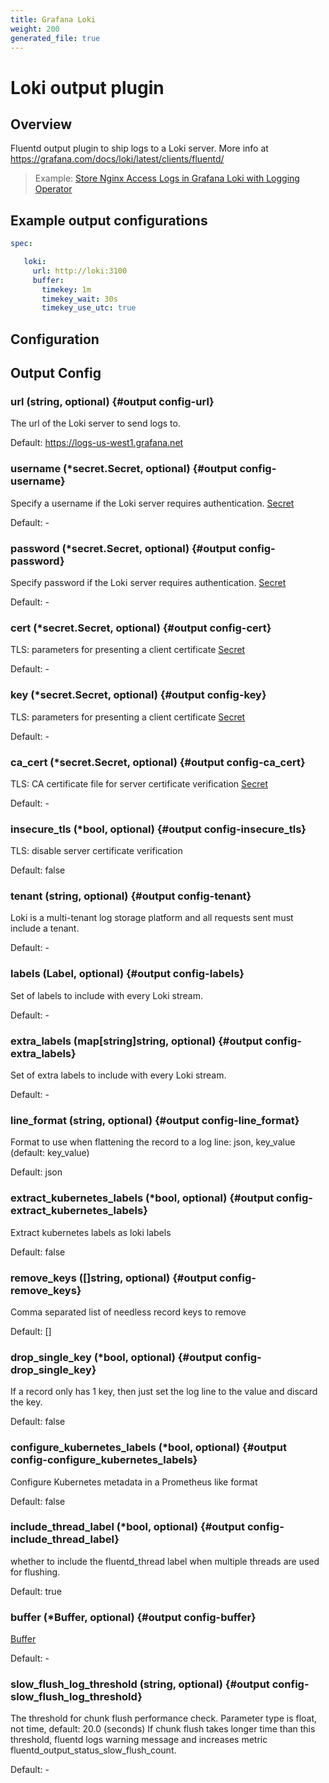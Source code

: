 ```yaml
---
title: Grafana Loki
weight: 200
generated_file: true
---
```


# Loki output plugin 
## Overview
 Fluentd output plugin to ship logs to a Loki server.
 More info at https://grafana.com/docs/loki/latest/clients/fluentd/
 >Example: [Store Nginx Access Logs in Grafana Loki with Logging Operator](../../../../quickstarts/loki-nginx/)

 ## Example output configurations
 ```yaml
 spec:

	loki:
	  url: http://loki:3100
	  buffer:
	    timekey: 1m
	    timekey_wait: 30s
	    timekey_use_utc: true

 ```

## Configuration
## Output Config

### url (string, optional) {#output config-url}

The url of the Loki server to send logs to.

Default: https://logs-us-west1.grafana.net

### username (*secret.Secret, optional) {#output config-username}

Specify a username if the Loki server requires authentication. [Secret](../secret/) 

Default: -

### password (*secret.Secret, optional) {#output config-password}

Specify password if the Loki server requires authentication. [Secret](../secret/) 

Default: -

### cert (*secret.Secret, optional) {#output config-cert}

TLS: parameters for presenting a client certificate [Secret](../secret/) 

Default: -

### key (*secret.Secret, optional) {#output config-key}

TLS: parameters for presenting a client certificate [Secret](../secret/) 

Default: -

### ca_cert (*secret.Secret, optional) {#output config-ca_cert}

TLS: CA certificate file for server certificate verification [Secret](../secret/) 

Default: -

### insecure_tls (*bool, optional) {#output config-insecure_tls}

TLS: disable server certificate verification

Default: false

### tenant (string, optional) {#output config-tenant}

Loki is a multi-tenant log storage platform and all requests sent must include a tenant. 

Default: -

### labels (Label, optional) {#output config-labels}

Set of labels to include with every Loki stream. 

Default: -

### extra_labels (map[string]string, optional) {#output config-extra_labels}

Set of extra labels to include with every Loki stream. 

Default: -

### line_format (string, optional) {#output config-line_format}

Format to use when flattening the record to a log line: json, key_value (default: key_value) 

Default: json

### extract_kubernetes_labels (*bool, optional) {#output config-extract_kubernetes_labels}

Extract kubernetes labels as loki labels

Default: false

### remove_keys ([]string, optional) {#output config-remove_keys}

Comma separated list of needless record keys to remove

Default: []

### drop_single_key (*bool, optional) {#output config-drop_single_key}

If a record only has 1 key, then just set the log line to the value and discard the key.

Default: false

### configure_kubernetes_labels (*bool, optional) {#output config-configure_kubernetes_labels}

Configure Kubernetes metadata in a Prometheus like format

Default: false

### include_thread_label (*bool, optional) {#output config-include_thread_label}

whether to include the fluentd_thread label when multiple threads are used for flushing.

Default: true

### buffer (*Buffer, optional) {#output config-buffer}

[Buffer](../buffer/) 

Default: -

### slow_flush_log_threshold (string, optional) {#output config-slow_flush_log_threshold}

The threshold for chunk flush performance check. Parameter type is float, not time, default: 20.0 (seconds) If chunk flush takes longer time than this threshold, fluentd logs warning message and increases metric fluentd_output_status_slow_flush_count. 

Default: -


